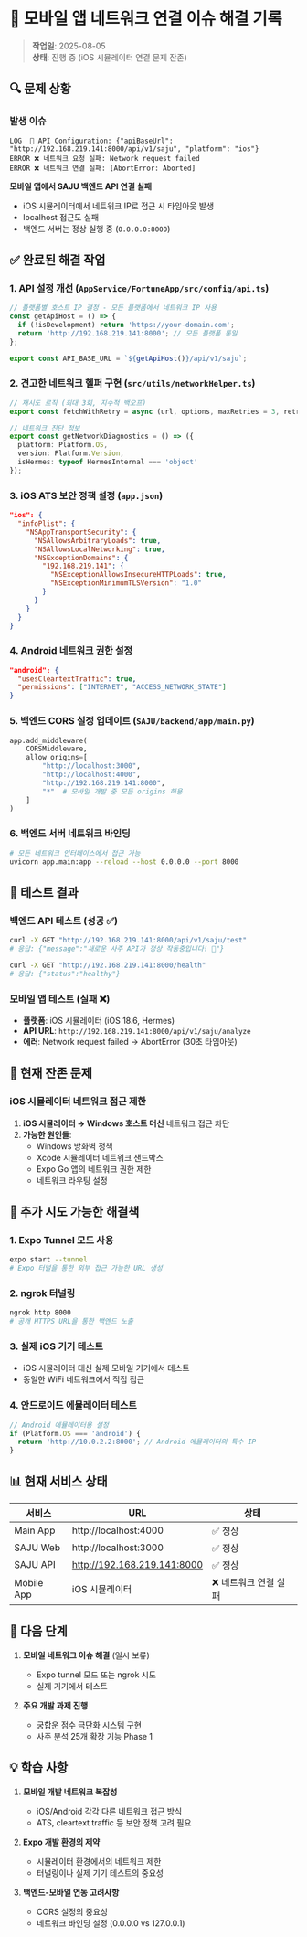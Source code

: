 # 📱 모바일 앱 네트워크 연결 이슈 해결 기록

> **작업일**: 2025-08-05  
> **상태**: 진행 중 (iOS 시뮬레이터 연결 문제 잔존)

## 🔍 문제 상황

### 발생 이슈
```
LOG  🔧 API Configuration: {"apiBaseUrl": "http://192.168.219.141:8000/api/v1/saju", "platform": "ios"}
ERROR ❌ 네트워크 요청 실패: Network request failed
ERROR ❌ 네트워크 연결 실패: [AbortError: Aborted]
```

**모바일 앱에서 SAJU 백엔드 API 연결 실패**
- iOS 시뮬레이터에서 네트워크 IP로 접근 시 타임아웃 발생
- localhost 접근도 실패
- 백엔드 서버는 정상 실행 중 (`0.0.0.0:8000`)

## ✅ 완료된 해결 작업

### 1. API 설정 개선 (`AppService/FortuneApp/src/config/api.ts`)
```typescript
// 플랫폼별 호스트 IP 결정 - 모든 플랫폼에서 네트워크 IP 사용
const getApiHost = () => {
  if (!isDevelopment) return 'https://your-domain.com';
  return 'http://192.168.219.141:8000'; // 모든 플랫폼 통일
};

export const API_BASE_URL = `${getApiHost()}/api/v1/saju`;
```

### 2. 견고한 네트워크 헬퍼 구현 (`src/utils/networkHelper.ts`)
```typescript
// 재시도 로직 (최대 3회, 지수적 백오프)
export const fetchWithRetry = async (url, options, maxRetries = 3, retryDelay = 1000)

// 네트워크 진단 정보
export const getNetworkDiagnostics = () => ({
  platform: Platform.OS,
  version: Platform.Version,
  isHermes: typeof HermesInternal === 'object'
});
```

### 3. iOS ATS 보안 정책 설정 (`app.json`)
```json
"ios": {
  "infoPlist": {
    "NSAppTransportSecurity": {
      "NSAllowsArbitraryLoads": true,
      "NSAllowsLocalNetworking": true,
      "NSExceptionDomains": {
        "192.168.219.141": {
          "NSExceptionAllowsInsecureHTTPLoads": true,
          "NSExceptionMinimumTLSVersion": "1.0"
        }
      }
    }
  }
}
```

### 4. Android 네트워크 권한 설정
```json
"android": {
  "usesCleartextTraffic": true,
  "permissions": ["INTERNET", "ACCESS_NETWORK_STATE"]
}
```

### 5. 백엔드 CORS 설정 업데이트 (`SAJU/backend/app/main.py`)
```python
app.add_middleware(
    CORSMiddleware,
    allow_origins=[
        "http://localhost:3000",
        "http://localhost:4000", 
        "http://192.168.219.141:8000",
        "*"  # 모바일 개발 중 모든 origins 허용
    ]
)
```

### 6. 백엔드 서버 네트워크 바인딩
```bash
# 모든 네트워크 인터페이스에서 접근 가능
uvicorn app.main:app --reload --host 0.0.0.0 --port 8000
```

## 🧪 테스트 결과

### 백엔드 API 테스트 (성공 ✅)
```bash
curl -X GET "http://192.168.219.141:8000/api/v1/saju/test"
# 응답: {"message":"새로운 사주 API가 정상 작동중입니다! 🚀"}

curl -X GET "http://192.168.219.141:8000/health"  
# 응답: {"status":"healthy"}
```

### 모바일 앱 테스트 (실패 ❌)
- **플랫폼**: iOS 시뮬레이터 (iOS 18.6, Hermes)
- **API URL**: `http://192.168.219.141:8000/api/v1/saju/analyze`
- **에러**: Network request failed → AbortError (30초 타임아웃)

## 🚧 현재 잔존 문제

### iOS 시뮬레이터 네트워크 접근 제한
1. **iOS 시뮬레이터 → Windows 호스트 머신** 네트워크 접근 차단
2. **가능한 원인들**:
   - Windows 방화벽 정책
   - Xcode 시뮬레이터 네트워크 샌드박스
   - Expo Go 앱의 네트워크 권한 제한
   - 네트워크 라우팅 설정

## 🔄 추가 시도 가능한 해결책

### 1. Expo Tunnel 모드 사용
```bash
expo start --tunnel
# Expo 터널을 통한 외부 접근 가능한 URL 생성
```

### 2. ngrok 터널링
```bash
ngrok http 8000
# 공개 HTTPS URL을 통한 백엔드 노출
```

### 3. 실제 iOS 기기 테스트
- iOS 시뮬레이터 대신 실제 모바일 기기에서 테스트
- 동일한 WiFi 네트워크에서 직접 접근

### 4. 안드로이드 에뮬레이터 테스트
```typescript
// Android 에뮬레이터용 설정
if (Platform.OS === 'android') {
  return 'http://10.0.2.2:8000'; // Android 에뮬레이터의 특수 IP
}
```

## 📊 현재 서비스 상태

| 서비스 | URL | 상태 |
|--------|-----|------|
| Main App | http://localhost:4000 | ✅ 정상 |
| SAJU Web | http://localhost:3000 | ✅ 정상 |
| SAJU API | http://192.168.219.141:8000 | ✅ 정상 |
| Mobile App | iOS 시뮬레이터 | ❌ 네트워크 연결 실패 |

## 🎯 다음 단계

1. **모바일 네트워크 이슈 해결** (일시 보류)
   - Expo tunnel 모드 또는 ngrok 시도
   - 실제 기기에서 테스트

2. **주요 개발 과제 진행**
   - 궁합운 점수 극단화 시스템 구현
   - 사주 분석 25개 확장 기능 Phase 1

## 💡 학습 사항

1. **모바일 개발 네트워크 복잡성**
   - iOS/Android 각각 다른 네트워크 접근 방식
   - ATS, cleartext traffic 등 보안 정책 고려 필요

2. **Expo 개발 환경의 제약**
   - 시뮬레이터 환경에서의 네트워크 제한
   - 터널링이나 실제 기기 테스트의 중요성

3. **백엔드-모바일 연동 고려사항**
   - CORS 설정의 중요성
   - 네트워크 바인딩 설정 (0.0.0.0 vs 127.0.0.1)